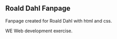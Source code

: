 ## Roald Dahl Fanpage
Fanpage created for Roald Dahl with html and css. 

WE Web development exercise.
